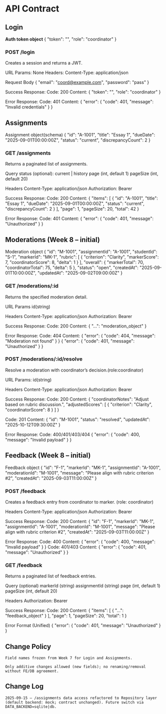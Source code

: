 # API Contract

## Login

**Auth token object**
{
  "token": "<JWT>",
  "role": "coordinator"
} 

### POST /login
Creates a session and returns a JWT.

URL Params: None
Headers: Content-Type: application/json

Request Body
{
  "email": "coord@example.com",
  "password": "pass"
}

Success Response:
Code: 200
Content:
{
  "token": "<JWT>",
  "role": "coordinator"
}

Error Response:
Code: 401
Content: 
{ "error": { "code": 401, "message": "Invalid credentials" } }

## Assignments

Assignment object(schema)
{
  "id": "A-1001",
  "title": "Essay 1",
  "dueDate": "2025-09-01T00:00:00Z",
  "status": "current",
  "discrepancyCount": 2
}


### GET /assignments
Returns a paginated list of assignments.

Query
status (optional): current | history
page (int, default 1)
pageSize (int, default 20)

Headers
Content-Type: application/json
Authorization: Bearer <JWT>

Success Response:
Code: 200
Content:
{
  "items": [ { "id": "A-1001", "title": "Essay 1", "dueDate": "2025-09-01T00:00:00Z", "status": "current", "discrepancyCount": 2 } ],
  "page": 1,
  "pageSize": 20,
  "total": 42
}

Error Response:
Code: 401
Content: 
{ "error": { "code": 401, "message": "Unauthorized" } }

## Moderations (Week 8 – initial)

Moderation object
{
  "id": "M-1001",
  "assignmentId": "A-1001",
  "studentId": "S-1",
  "markerId": "MK-1",
  "rubric": [
    { "criterion": "Clarity", "markerScore": 7, "coordinatorScore": 8, "delta": 1 }
  ],
  "overall": { "markerTotal": 70, "coordinatorTotal": 75, "delta": 5 },
  "status": "open",
  "createdAt": "2025-09-01T10:00:00Z",
  "updatedAt": "2025-09-02T09:00:00Z"
}

### GET /moderations/:id
Returns the specified moderation detail.

URL Params
id(string)

Headers
Content-Type: application/json
Authorization: Bearer <JWT>

Success Response:
Code: 200
Content: 
{ "...": "moderation_object" }

Error Response:
Code: 404
Content: 
{ "error": { "code": 404, "message": "Moderation not found" } }
{ "error": { "code": 401, "message": "Unauthorized" } }

### POST /moderations/:id/resolve
Resolve a moderation with coordinator’s decision.(role:coordinator)

URL Params: id(string)

Headers
Content-Type: application/json
Authorization: Bearer <JWT>

Success Response:
Code: 200
Content: 
{
  "coordinatorNotes": "Adjust based on rubric discussion.",
  "adjustedScores": [
    { "criterion": "Clarity", "coordinatorScore": 8 }
  ]
}

Code: 201
Content:
{ "id": "M-1001", "status": "resolved", "updatedAt": "2025-10-12T09:30:00Z" }

Error Response:
Code: 400/401/403/404
{ "error": { "code": 400, "message": "Invalid payload" } }

## Feedback (Week 8 – initial)

Feedback object
{
  "id": "F-1",
  "markerId": "MK-1",
  "assignmentId": "A-1001",
  "moderationId": "M-1001",
  "message": "Please align with rubric criterion #2",
  "createdAt": "2025-09-03T11:00:00Z"
}

### POST /feedback
Creates a feedback entry from coordinator to marker. (role: coordinator)

Headers
Content-Type: application/json
Authorization: Bearer <JWT>

Success Response:
Code: 200
Content: 
{
  "id": "F-1",
  "markerId": "MK-1",
  "assignmentId": "A-1001",
  "moderationId": "M-1001",
  "message": "Please align with rubric criterion #2",
  "createdAt": "2025-09-03T11:00:00Z"
}


Error Response:
Code: 400
Content: 
{ "error": { "code": 400, "message": "Invalid payload" } }
Code: 401/403
Content: 
{ "error": { "code": 401, "message": "Unauthorized" } }

### GET /feedback
Returns a paginated list of feedback entries.

Query (optional)
    markerId (string)
    assignmentId (string)
    page (int, default 1)
    pageSize (int, default 20)

Headers
    Authorization: Bearer <JWT>

Success Response:
Code: 200
Content:
{
  "items": [ { "...": "feedback_object" } ],
  "page": 1,
  "pageSize": 20,
  "total": 1
}

Error Format (Unified)
{ "error": { "code": 401, "message": "Unauthorized" } }

## Change Policy
    Field names frozen from Week 7 for Login and Assignments.

    Only additive changes allowed (new fields); no renaming/removal without FE/DB agreement.

## Change Log
    2025-09-15 — /assignments data access refactored to Repository layer (default backend: mock; contract unchanged). Future switch via DATA_BACKEND=sqlite|db.